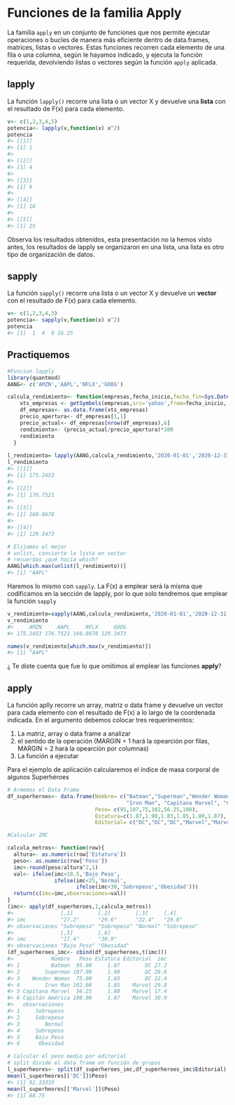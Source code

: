 # Funciones de la familia Apply

La familia `apply` en un conjunto de funciones que nos permite ejecutar operaciones o bucles de manera más eficiente dentro de data.frames, matrices, listas o vectores. Estas funciones recorren cada elemento de una fila o una columna, según le hayamos indicado, y ejecuta la función requerida, devolviendo listas o vectores según la función `apply` aplicada.

## lapply

La función `lapply()` recorre una lista o un vector X y devuelve una **lista** con el resultado de F(x) para cada elemento.


``` r
v<- c(1,2,3,4,5)
potencia<- lapply(v,function(x) x^2)
potencia
#> [[1]]
#> [1] 1
#> 
#> [[2]]
#> [1] 4
#> 
#> [[3]]
#> [1] 9
#> 
#> [[4]]
#> [1] 16
#> 
#> [[5]]
#> [1] 25
```

Observa los resultados obtenidos, esta presentación no la hemos visto antes, los resultados de lapply se organizaron en una lista, una lista es otro tipo de organización de datos. 

## sapply

La función `sapply()` recorre una lista o un vector X y devuelve un **vector** con el resultado de F(x) para cada elemento.


``` r
v<- c(1,2,3,4,5)
potencia<- sapply(v,function(x) x^2)
potencia
#> [1]  1  4  9 16 25
```

## Practiquemos


``` r
#Funcion lapply
library(quantmod) 
AANG<- c('AMZN','AAPL','NFLX','GOOG')

calcula_rendimiento<- function(empresas,fecha_inicio,fecha_fin=Sys.Date()){
    xts_empresas <- getSymbols(empresas,src='yahoo',from=fecha_inicio, to=fecha_fin, auto.assign = F)
    df_empresas<- as.data.frame(xts_empresas)
    precio_apertura<- df_empresas[1,1]
    precio_actual<- df_empresas[nrow(df_empresas),6]
    rendimiento<- (precio_actual/precio_apertura)*100
    rendimiento
  } 
 
l_rendimiento= lapply(AANG,calcula_rendimiento,'2020-01-01','2020-12-31')
l_rendimiento
#> [[1]]
#> [1] 175.2453
#> 
#> [[2]]
#> [1] 176.7521
#> 
#> [[3]]
#> [1] 160.8678
#> 
#> [[4]]
#> [1] 129.3473

# Elijamos el mejor
# unlist, convierte la lista en vector
# recuerdas ¿qué hacía which?
AANG[which.max(unlist(l_rendimiento))] 
#> [1] "AAPL"
```

Haremos lo mismo con `sapply`. La F(x) a emplear será la misma que codificamos en la sección de lapply, por lo que solo tendremos que emplear la función `sapply`


``` r
v_rendimiento=sapply(AANG,calcula_rendimiento,'2020-01-01','2020-12-31')
v_rendimiento
#>     AMZN     AAPL     NFLX     GOOG 
#> 175.2453 176.7521 160.8678 129.3473

names(v_rendimiento[which.max(v_rendimiento)])
#> [1] "AAPL"
```

¿ Te diste cuenta que fue lo que omitimos al emplear las funciones **apply**?

## apply

La función aplly recorre un array, matriz o data frame y devuelve un vector para cada elemento con el resultado de F(x) a lo largo de la coordenada indicada. En el argumento debemos colocar tres requerimeintos:

1. La matriz, array o data frame a analizar
2. el sentido de la operación (MARGIN = 1 hará la opearción por filas, MARGIN = 2 hará la opearción por columnas)
3. La función a ejecutar

Para el ejemplo de aplicación calcularemos el índice de masa corporal de algunos Superhéroes


``` r
# Armemos el Data Frame
df_superheroes<- data.frame(Nombre= c("Batman","Superman","Wonder Woman",
                                      "Iron Man", "Capitana Marvel", "Capitán América"),
                            Peso= c(95,107,75,102,56.25,108), 
                            Estatura=c(1.87,1.90,1.83,1.85,1.80,1.87), 
                            Editorial= c("DC","DC","DC","Marvel","Marvel","Marvel"))

#Calcular IMC

calcula_metros<- function(row){
  altura<- as.numeric(row['Estatura'])
  peso<- as.numeric(row['Peso'])
  imc<-round(peso/altura^2,1)
  val<- ifelse(imc<18.5,'Bajo Peso',
               ifelse(imc<25,'Normal',
                      ifelse(imc<30,'Sobrepeso','Obesidad')))
  return(c(imc=imc,observaciones=val))
}
(imc<- apply(df_superheroes,1,calcula_metros))
#>               [,1]        [,2]        [,3]     [,4]       
#> imc           "27.2"      "29.6"      "22.4"   "29.8"     
#> observaciones "Sobrepeso" "Sobrepeso" "Normal" "Sobrepeso"
#>               [,5]        [,6]      
#> imc           "17.4"      "30.9"    
#> observaciones "Bajo Peso" "Obesidad"
(df_superheroes_imc<- cbind(df_superheroes,t(imc)))
#>            Nombre   Peso Estatura Editorial  imc
#> 1          Batman  95.00     1.87        DC 27.2
#> 2        Superman 107.00     1.90        DC 29.6
#> 3    Wonder Woman  75.00     1.83        DC 22.4
#> 4        Iron Man 102.00     1.85    Marvel 29.8
#> 5 Capitana Marvel  56.25     1.80    Marvel 17.4
#> 6 Capitán América 108.00     1.87    Marvel 30.9
#>   observaciones
#> 1     Sobrepeso
#> 2     Sobrepeso
#> 3        Normal
#> 4     Sobrepeso
#> 5     Bajo Peso
#> 6      Obesidad

# Calcular el peso medio por editorial
# split divide el data frame en función de grupos
l_superheores<- split(df_superheroes_imc,df_superheroes_imc$Editorial)
mean(l_superheores[['DC']]$Peso)
#> [1] 92.33333
mean(l_superheores[['Marvel']]$Peso)
#> [1] 88.75
```

